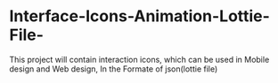 # Interface-Icons-Animation-Lottie-File-
This project will contain interaction icons, which can be used in Mobile design and Web design, In the Formate of json(lottie file)
